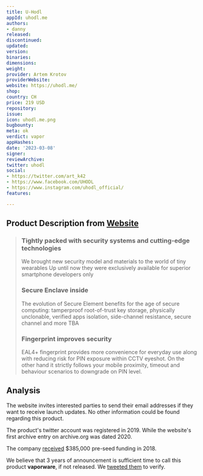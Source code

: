 ```yaml
---
title: U-Hodl
appId: uhodl.me
authors:
- danny
released: 
discontinued: 
updated: 
version: 
binaries: 
dimensions: 
weight: 
provider: Artem Krotov
providerWebsite: 
website: https://uhodl.me/
shop: 
country: CH
price: 219 USD
repository: 
issue: 
icon: uhodl.me.png
bugbounty: 
meta: ok
verdict: vapor
appHashes: 
date: '2023-03-08'
signer: 
reviewArchive: 
twitter: uhodl
social:
- https://twitter.com/art_k42
- https://www.facebook.com/UHODL
- https://www.instagram.com/uhodl_official/
features: 

---
```


## Product Description from [Website](https://uhodl.me/)

> ### Tightly packed with security systems and cutting-edge technologies
> 
> We brought new security model and materials to the world of tiny wearables
Up until now they were exclusively available for superior smartphone developers only
> 
> ### Secure Enclave inside
>
> The evolution of Secure Element benefits for the age of secure computing: tamperproof root-of-trust key storage, physically unclonable, verified apps isolation, side-channel resistance, secure channel and more TBA
>
> ### Fingerprint improves security
>
> EAL4+ fingerprint provides more convenience for everyday use along with reducing risk for PIN exposure within CCTV eyeshot. On the other hand it strictly follows your mobile proximity, timeout and behaviour scenarios to downgrade on PIN level.

## Analysis 

The website invites interested parties to send their email addresses if they want to receive launch updates. No other information could be found regarding this product. 

The product's twitter account was registered in 2019. While the website's first archive entry on archive.org was dated 2020. 

The company [received](https://www.crunchbase.com/organization/u-hodl) $385,000 pre-seed funding in 2018.

We believe that 3 years of announcement is sufficient time to call this product **vaporware**, if not released. We [tweeted them](https://twitter.com/BitcoinWalletz/status/1633408799187906561) to verify.